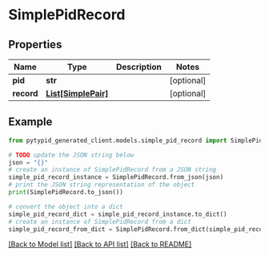 # SimplePidRecord


## Properties

Name | Type | Description | Notes
------------ | ------------- | ------------- | -------------
**pid** | **str** |  | [optional] 
**record** | [**List[SimplePair]**](SimplePair.md) |  | [optional] 

## Example

```python
from pytypid_generated_client.models.simple_pid_record import SimplePidRecord

# TODO update the JSON string below
json = "{}"
# create an instance of SimplePidRecord from a JSON string
simple_pid_record_instance = SimplePidRecord.from_json(json)
# print the JSON string representation of the object
print(SimplePidRecord.to_json())

# convert the object into a dict
simple_pid_record_dict = simple_pid_record_instance.to_dict()
# create an instance of SimplePidRecord from a dict
simple_pid_record_from_dict = SimplePidRecord.from_dict(simple_pid_record_dict)
```
[[Back to Model list]](../README.md#documentation-for-models) [[Back to API list]](../README.md#documentation-for-api-endpoints) [[Back to README]](../README.md)



